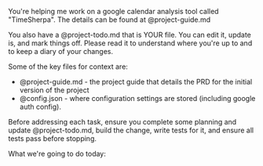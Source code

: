 You're helping me work on a google calendar analysis tool called "TimeSherpa". The details can be found at @project-guide.md

You also have a @project-todo.md that is YOUR file. You can edit it, update is, and mark things off. Please read it to understand where you're up to and to keep a diary of your changes.

Some of the key files for context are:
- @project-guide.md - the project guide that details the PRD for the initial version of the project
- @config.json - where configuration settings are stored (including google auth config).

Before addressing each task, ensure you complete some planning and update @project-todo.md, build the change, write tests for it, and ensure all tests pass before stopping.

What we're going to do today:
